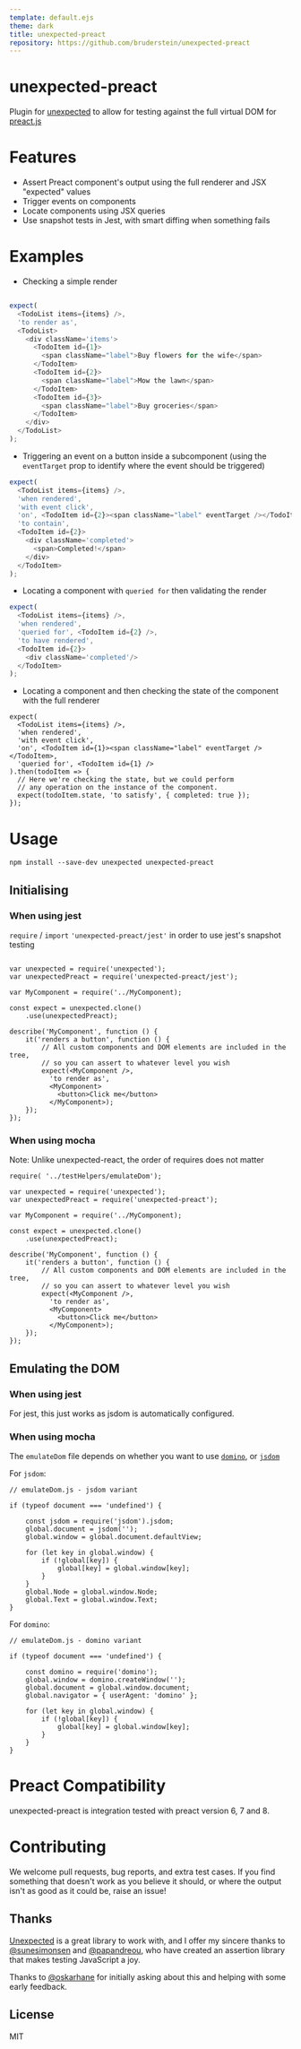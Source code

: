 ```yaml
---
template: default.ejs
theme: dark
title: unexpected-preact
repository: https://github.com/bruderstein/unexpected-preact
---
```


# unexpected-preact

Plugin for [unexpected](https://unexpected.js.org) to allow for testing against the full virtual DOM for [preact.js](http://preact.js)

# Features

* Assert Preact component's output using the full renderer and JSX "expected" values
* Trigger events on components
* Locate components using JSX queries
* Use snapshot tests in Jest, with smart diffing when something fails

# Examples

* Checking a simple render

```js

expect(
  <TodoList items={items} />,
  'to render as', 
  <TodoList>
    <div className='items'>
      <TodoItem id={1}>
        <span className="label">Buy flowers for the wife</span>
      </TodoItem>
      <TodoItem id={2}>
        <span className="label">Mow the lawn</span>
      </TodoItem>
      <TodoItem id={3}>
        <span className="label">Buy groceries</span>
      </TodoItem>
    </div>
  </TodoList>
);
```

* Triggering an event on a button inside a subcomponent (using the `eventTarget` prop to identify where the event should be triggered)

```js
expect(
  <TodoList items={items} />,
  'when rendered',
  'with event click',
  'on', <TodoItem id={2}><span className="label" eventTarget /></TodoItem>,
  'to contain',
  <TodoItem id={2}>
    <div className='completed'>
      <span>Completed!</span>
    </div>
  </TodoItem>
);
```


* Locating a component with `queried for` then validating the render

```js
expect(
  <TodoList items={items} />,
  'when rendered',
  'queried for', <TodoItem id={2} />,
  'to have rendered',
  <TodoItem id={2}>
    <div className='completed'/>
  </TodoItem>
);
```


* Locating a component and then checking the state of the component with the full renderer

```js#async:true
expect(
  <TodoList items={items} />,
  'when rendered',
  'with event click',
  'on', <TodoItem id={1}><span className="label" eventTarget /></TodoItem>,
  'queried for', <TodoItem id={1} />
).then(todoItem => {
  // Here we're checking the state, but we could perform
  // any operation on the instance of the component.
  expect(todoItem.state, 'to satisfy', { completed: true });
});
```

# Usage

```
npm install --save-dev unexpected unexpected-preact
```

## Initialising

### When using jest

`require` / `import` `'unexpected-preact/jest'` in order to use jest's snapshot testing

```js#evaluate:false

var unexpected = require('unexpected');
var unexpectedPreact = require('unexpected-preact/jest');

var MyComponent = require('../MyComponent);

const expect = unexpected.clone()
    .use(unexpectedPreact);
    
describe('MyComponent', function () {
    it('renders a button', function () {
        // All custom components and DOM elements are included in the tree,
        // so you can assert to whatever level you wish
        expect(<MyComponent />, 
          'to render as', 
          <MyComponent>
            <button>Click me</button>
          </MyComponent>);
    });
});
```

### When using mocha

Note: Unlike unexpected-react, the order of requires does not matter

```js#evaluate:false
require( '../testHelpers/emulateDom');

var unexpected = require('unexpected');
var unexpectedPreact = require('unexpected-preact');

var MyComponent = require('../MyComponent);

const expect = unexpected.clone()
    .use(unexpectedPreact);
    
describe('MyComponent', function () {
    it('renders a button', function () {
        // All custom components and DOM elements are included in the tree,
        // so you can assert to whatever level you wish
        expect(<MyComponent />, 
          'to render as', 
          <MyComponent>
            <button>Click me</button>
          </MyComponent>);
    });
});
```

## Emulating the DOM

### When using jest

For jest, this just works as jsdom is automatically configured.

### When using mocha

The `emulateDom` file depends on whether you want to use [`domino`](https://npmjs.com/package/domino), or [`jsdom`](https://npmjs.com/package/jsdom)

For `jsdom`:

```js#evaluate:false
// emulateDom.js - jsdom variant

if (typeof document === 'undefined') {

    const jsdom = require('jsdom').jsdom;
    global.document = jsdom('');
    global.window = global.document.defaultView;

    for (let key in global.window) {
        if (!global[key]) {
            global[key] = global.window[key];
        }
    }
    global.Node = global.window.Node;
    global.Text = global.window.Text;
}
```

For `domino`:

```js#evaluate:false
// emulateDom.js - domino variant

if (typeof document === 'undefined') {

    const domino = require('domino');
    global.window = domino.createWindow('');
    global.document = global.window.document;
    global.navigator = { userAgent: 'domino' };

    for (let key in global.window) {
        if (!global[key]) {
            global[key] = global.window[key];
        }
    }
}
```

# Preact Compatibility

unexpected-preact is integration tested with preact version 6, 7 and 8.

# Contributing

We welcome pull requests, bug reports, and extra test cases. If you find something that doesn't work
as you believe it should, or where the output isn't as good as it could be, raise an issue!

## Thanks

[Unexpected](http://unexpected.js.org) is a great library to work with, and I offer my sincere thanks to [@sunesimonsen](https://github.com/sunesimonsen)
and [@papandreou](https://github.com/papandreou), who have created an assertion library that makes testing JavaScript a joy.

Thanks to [@oskarhane](https://twitter.com/oskarhane) for initially asking about this and helping with some early feedback.

## License
MIT


